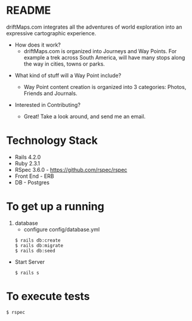 # README

driftMaps.com integrates all the adventures of world exploration into an expressive cartographic experience.

* How does it work?
     - driftMaps.com is organized into <span>Journeys</span> and <span>Way Points.</span>  For example a trek across South America, will have many stops along the way in cities, towns or parks.

- What kind of stuff will a Way Point include?
    * Way Point content creation is organized into 3 categories: Photos, Friends and Journals.

- Interested in Contributing?
    * Great!  Take a look around, and send me an email.

# Technology Stack
 * Rails 4.2.0
 * Ruby 2.3.1
 * RSpec 3.6.0 - https://github.com/rspec/rspec
 * Front End - ERB
 * DB - Postgres

# To get up a running
 1. database
    * configure config/database.yml
    ```
    $ rails db:create
    $ rails db:migrate
    $ rails db:seed
    ```
 * Start Server
    ```
    $ rails s
    ```

# To execute tests
    $ rspec